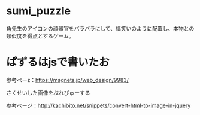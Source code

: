 # sumi_puzzle

角先生のアイコンの顔器官をバラバラにして、福笑いのように配置し、本物との類似度を得点とするゲーム。

# ぱずるはjsで書いたお
参考ぺーz：https://magnets.jp/web_design/9983/

さくせいした画像をぷれびゅーする

参考ページ：http://kachibito.net/snippets/convert-html-to-image-in-jquery
